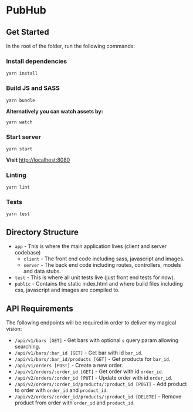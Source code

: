 # PubHub


## Get Started

In the root of the folder, run the following commands:

### Install dependencies
```
yarn install
```

### Build JS and SASS
```
yarn bundle
```

**Alternatively you can watch assets by:**
```
yarn watch
```

### Start server
```
yarn start
```

**Visit** [http://localhost:8080](http://localhost:8080)

### Linting

```
yarn lint
```

### Tests

```
yarn test
```


## Directory Structure
* `app` - This is where the main application lives (client and server codebase)
    * `client` - The front end code including sass, javascript and images.
    * `server` - The back end code including routes, controllers, models and data stubs.
* `test` - This is where all unit tests live (just front end tests for now).
* `public` - Contains the static index.html and where build files including css, javascript and images are compiled to.


## API Requirements

The following endpoints will be required in order to deliver my magical vision:

* `/api/v1/bars [GET]` - Get bars with optional `s` query param allowing searching.
* `/api/v1/bars/:bar_id [GET]` - Get bar with id `bar_id`.
* `/api/v1/bars/:bar_id/products [GET]` - Get products for `bar_id`.
* `/api/v1/orders [POST]` - Create a new order.
* `/api/v1/orders/:order_id [GET]` - Get order with id `order_id`.
* `/api/v2/orders/:order_id [PUT]` - Update order with id `order_id`.
* `/api/v2/orders/:order_id/products/:product_id [POST]` - Add product to order with `order_id` and `product_id`.
* `/api/v2/orders/:order_id/products/:product_id [DELETE]` - Remove product from order with `order_id` and `product_id`.